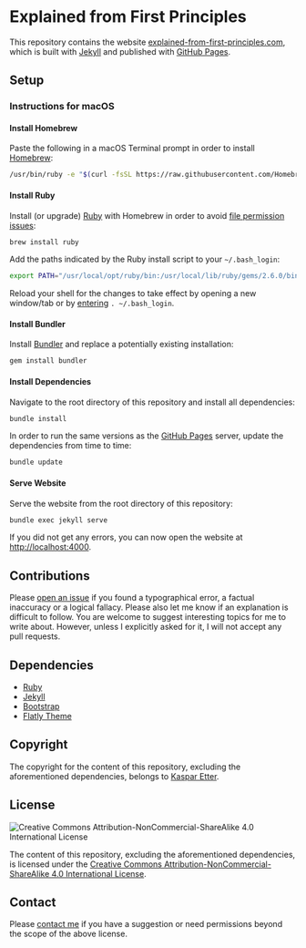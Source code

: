 # Explained from First Principles

This repository contains the website [explained-from-first-principles.com](https://explained-from-first-principles.com), which is built with [Jekyll](https://jekyllrb.com) and published with [GitHub Pages](https://pages.github.com).

## Setup

### Instructions for macOS

#### Install Homebrew

Paste the following in a macOS Terminal prompt in order to install [Homebrew](https://brew.sh):

```bash
/usr/bin/ruby -e "$(curl -fsSL https://raw.githubusercontent.com/Homebrew/install/master/install)"
```

#### Install Ruby

Install (or upgrade) [Ruby](https://www.ruby-lang.org) with Homebrew in order to avoid [file permission issues](https://stackoverflow.com/questions/14607193/installing-gem-or-updating-rubygems-fails-with-permissions-error):

```bash
brew install ruby
```

Add the paths indicated by the Ruby install script to your `~/.bash_login`:

```bash
export PATH="/usr/local/opt/ruby/bin:/usr/local/lib/ruby/gems/2.6.0/bin:$PATH"
```

Reload your shell for the changes to take effect by opening a new window/tab or by [entering](https://stackoverflow.com/questions/2518127/how-do-i-reload-bashrc-without-logging-out-and-back-in) `. ~/.bash_login`.

#### Install Bundler

Install [Bundler](https://bundler.io) and replace a potentially existing installation:

```bash
gem install bundler
```

#### Install Dependencies

Navigate to the root directory of this repository and install all dependencies:

```bash
bundle install
```

In order to run the same versions as the [GitHub Pages](https://pages.github.com) server, update the dependencies from time to time:

```bash
bundle update
```

#### Serve Website

Serve the website from the root directory of this repository:

```bash
bundle exec jekyll serve
```

If you did not get any errors, you can now open the website at [http://localhost:4000](http://localhost:4000).

## Contributions

Please [open an issue](https://github.com/KasparEtter/ef1p/issues/new) if you found a typographical error, a factual inaccuracy or a logical fallacy.
Please also let me know if an explanation is difficult to follow.
You are welcome to suggest interesting topics for me to write about.
However, unless I explicitly asked for it, I will not accept any pull requests.

## Dependencies

- [Ruby](https://www.ruby-lang.org)
- [Jekyll](https://jekyllrb.com)
- [Bootstrap](https://getbootstrap.com)
- [Flatly Theme](https://bootswatch.com/flatly/)

## Copyright

The copyright for the content of this repository, excluding the aforementioned dependencies, belongs to [Kaspar Etter](https://www.kasparetter.com).

## License

![Creative Commons Attribution-NonCommercial-ShareAlike 4.0 International License](https://i.creativecommons.org/l/by-nc-sa/4.0/88x31.png)

The content of this repository, excluding the aforementioned dependencies, is licensed under the [Creative Commons Attribution-NonCommercial-ShareAlike 4.0 International License](http://creativecommons.org/licenses/by-nc-sa/4.0/).

## Contact

Please [contact me](mailto:contact@ef1p.com) if you have a suggestion or need permissions beyond the scope of the above license.
